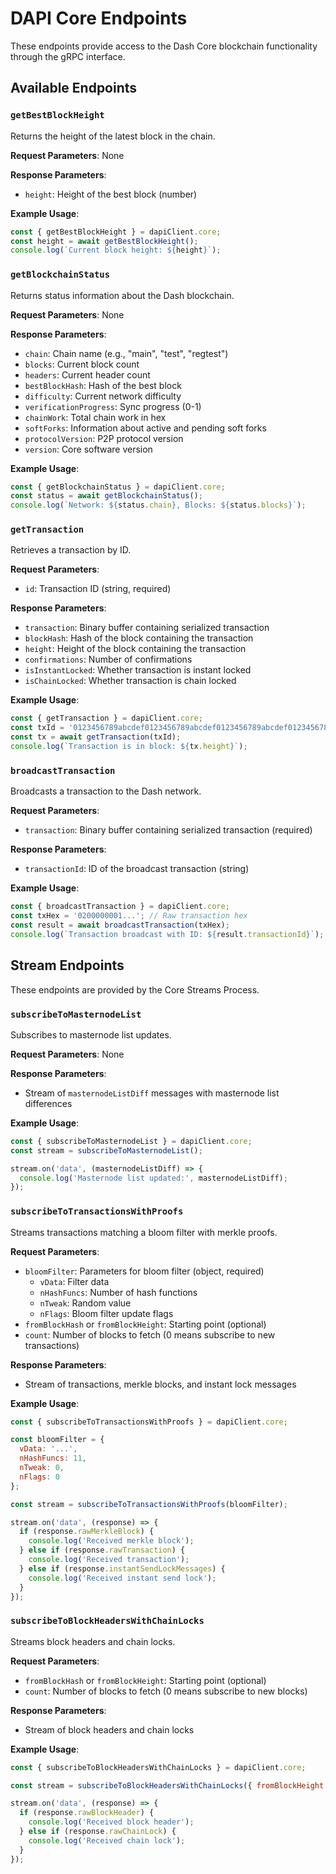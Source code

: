 # DAPI Core Endpoints

These endpoints provide access to the Dash Core blockchain functionality through the gRPC interface.

## Available Endpoints

### `getBestBlockHeight`

Returns the height of the latest block in the chain.

**Request Parameters**: None

**Response Parameters**:
- `height`: Height of the best block (number)

**Example Usage**:
```javascript
const { getBestBlockHeight } = dapiClient.core;
const height = await getBestBlockHeight();
console.log(`Current block height: ${height}`);
```

### `getBlockchainStatus`

Returns status information about the Dash blockchain.

**Request Parameters**: None

**Response Parameters**:
- `chain`: Chain name (e.g., "main", "test", "regtest")
- `blocks`: Current block count
- `headers`: Current header count
- `bestBlockHash`: Hash of the best block
- `difficulty`: Current network difficulty
- `verificationProgress`: Sync progress (0-1)
- `chainWork`: Total chain work in hex
- `softForks`: Information about active and pending soft forks
- `protocolVersion`: P2P protocol version
- `version`: Core software version

**Example Usage**:
```javascript
const { getBlockchainStatus } = dapiClient.core;
const status = await getBlockchainStatus();
console.log(`Network: ${status.chain}, Blocks: ${status.blocks}`);
```

### `getTransaction`

Retrieves a transaction by ID.

**Request Parameters**:
- `id`: Transaction ID (string, required)

**Response Parameters**:
- `transaction`: Binary buffer containing serialized transaction
- `blockHash`: Hash of the block containing the transaction
- `height`: Height of the block containing the transaction
- `confirmations`: Number of confirmations
- `isInstantLocked`: Whether transaction is instant locked
- `isChainLocked`: Whether transaction is chain locked

**Example Usage**:
```javascript
const { getTransaction } = dapiClient.core;
const txId = '0123456789abcdef0123456789abcdef0123456789abcdef0123456789abcdef';
const tx = await getTransaction(txId);
console.log(`Transaction is in block: ${tx.height}`);
```

### `broadcastTransaction`

Broadcasts a transaction to the Dash network.

**Request Parameters**:
- `transaction`: Binary buffer containing serialized transaction (required)

**Response Parameters**:
- `transactionId`: ID of the broadcast transaction (string)

**Example Usage**:
```javascript
const { broadcastTransaction } = dapiClient.core;
const txHex = '0200000001...'; // Raw transaction hex
const result = await broadcastTransaction(txHex);
console.log(`Transaction broadcast with ID: ${result.transactionId}`);
```

## Stream Endpoints

These endpoints are provided by the Core Streams Process.

### `subscribeToMasternodeList`

Subscribes to masternode list updates.

**Request Parameters**: None

**Response Parameters**:
- Stream of `masternodeListDiff` messages with masternode list differences

**Example Usage**:
```javascript
const { subscribeToMasternodeList } = dapiClient.core;
const stream = subscribeToMasternodeList();

stream.on('data', (masternodeListDiff) => {
  console.log('Masternode list updated:', masternodeListDiff);
});
```

### `subscribeToTransactionsWithProofs`

Streams transactions matching a bloom filter with merkle proofs.

**Request Parameters**:
- `bloomFilter`: Parameters for bloom filter (object, required)
  - `vData`: Filter data
  - `nHashFuncs`: Number of hash functions
  - `nTweak`: Random value
  - `nFlags`: Bloom filter update flags
- `fromBlockHash` or `fromBlockHeight`: Starting point (optional)
- `count`: Number of blocks to fetch (0 means subscribe to new transactions)

**Response Parameters**:
- Stream of transactions, merkle blocks, and instant lock messages

**Example Usage**:
```javascript
const { subscribeToTransactionsWithProofs } = dapiClient.core;

const bloomFilter = {
  vData: '...',
  nHashFuncs: 11,
  nTweak: 0,
  nFlags: 0
};

const stream = subscribeToTransactionsWithProofs(bloomFilter);

stream.on('data', (response) => {
  if (response.rawMerkleBlock) {
    console.log('Received merkle block');
  } else if (response.rawTransaction) {
    console.log('Received transaction');
  } else if (response.instantSendLockMessages) {
    console.log('Received instant send lock');
  }
});
```

### `subscribeToBlockHeadersWithChainLocks`

Streams block headers and chain locks.

**Request Parameters**:
- `fromBlockHash` or `fromBlockHeight`: Starting point (optional)
- `count`: Number of blocks to fetch (0 means subscribe to new blocks)

**Response Parameters**:
- Stream of block headers and chain locks

**Example Usage**:
```javascript
const { subscribeToBlockHeadersWithChainLocks } = dapiClient.core;

const stream = subscribeToBlockHeadersWithChainLocks({ fromBlockHeight: 1000, count: 10 });

stream.on('data', (response) => {
  if (response.rawBlockHeader) {
    console.log('Received block header');
  } else if (response.rawChainLock) {
    console.log('Received chain lock');
  }
});
```